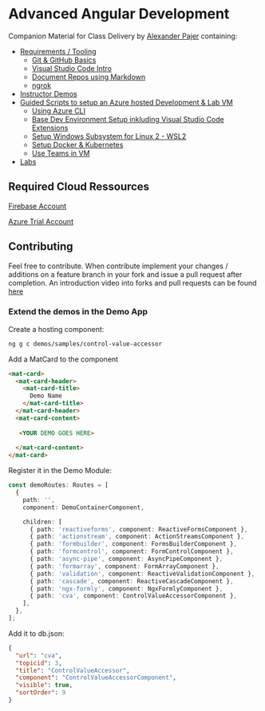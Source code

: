 ﻿# Advanced Angular Development

Companion Material for Class Delivery by [Alexander Pajer](https://www.integrations.at/kontakt.aspx) containing:

- [Requirements / Tooling](./Tooling)
  - [Git & GitHub Basics](./Tooling/01-Github)
  - [Visual Studio Code Intro](./Tooling/02-VSCode)
  - [Document Repos using Markdown](./Tooling/03-Markdown)
  - [ngrok](./Tooling/05-ngrok)
- [Instructor Demos](./Demos)
- [Guided Scripts to setup an Azure hosted Development & Lab VM](./Setup)
  - [Using Azure CLI](./Tooling/04-CLI)
  - [Base Dev Environment Setup inkluding Visual Studio Code Extensions](./Setup/#basics)
  - [Setup Windows Subsystem for Linux 2 - WSL2](./Setup/#wsl)
  - [Setup Docker & Kubernetes](./Setup/#docker-wsl)
  - [Use Teams in VM](./Setup/#teams)
- [Labs](./Labs)

## Required Cloud Ressources

[Firebase Account](https://firebase.google.com/)

[Azure Trial Account](https://azure.microsoft.com/en-us/free/)

## Contributing

Feel free to contribute. When contribute implement your changes / additions on a feature branch in your fork and issue a pull request after completion. An introduction video into forks and pull requests can be found [here](https://www.youtube.com/watch?v=nT8KGYVurIU)

### Extend the demos in the Demo App

Create a hosting component:

```bash
ng g c demos/samples/control-value-accessor
```

Add a MatCard to the component

```html
<mat-card>
  <mat-card-header>
    <mat-card-title>
      Demo Name
    </mat-card-title>
  </mat-card-header>
  <mat-card-content>
   
   <YOUR DEMO GOES HERE>
   
  </mat-card-content>
</mat-card>
```

Register it in the Demo Module: 

```typescript
const demoRoutes: Routes = [
  {
    path: '',
    component: DemoContainerComponent,

    children: [
      { path: 'reactiveforms', component: ReactiveFormsComponent },
      { path: 'actionstream', component: ActionStreamsComponent },
      { path: 'formbuilder', component: FormsBuilderComponent },
      { path: 'formcontrol', component: FormControlComponent },
      { path: 'async-pipe', component: AsyncPipeComponent },
      { path: 'formarray', component: FormArrayComponent },
      { path: 'validation', component: ReactiveValidationComponent },
      { path: 'cascade', component: ReactiveCascadeComponent },
      { path: 'ngx-formly', component: NgxFormlyComponent },
      { path: 'cva', component: ControlValueAccessorComponent },
    ],
  },
];
```

Add it to db.json:

```json
{
  "url": "cva",
  "topicid": 3,
  "title": "ControlValueAccessor",
  "component": "ControlValueAccessorComponent",
  "visible": true,
  "sortOrder": 9
}
```
